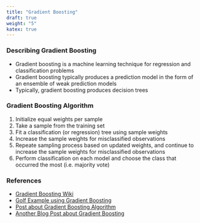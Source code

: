```yaml
---
title: "Gradient Boosting"
draft: true
weight: "5"
katex: true
---
```


### Describing Gradient Boosting
- Gradient boosting is a machine learning technique for regression and classification problems
- Gradient boosting typically produces a prediction model in the form of an ensemble of weak prediction models
- Typically, gradient boosting produces decision trees

### Gradient Boosting Algorithm
1. Initialize equal weights per sample
2. Take a sample from the training set
3. Fit a classification (or regression) tree using sample weights
4. Increase the sample weights for misclassified observations
5. Repeate sampling process based on updated weights, and continue to increase the sample weights for misclassified observations
6. Perform classification on each model and choose the class that occurred the most (i.e. majority vote)

### References
- [Gradient Boosting Wiki](https://en.wikipedia.org/wiki/Gradient_boosting)
- [Golf Example using Gradient Boosting](https://sefiks.com/2018/10/04/a-step-by-step-gradient-boosting-decision-tree-example/)
- [Post about Gradient Boosting Algorithm](https://stats.stackexchange.com/questions/88931/could-you-explain-how-gradient-boosting-algorithm-works/294877)
- [Another Blog Post about Gradient Boosting](https://medium.com/greyatom/boosting-ce84639a805d)
